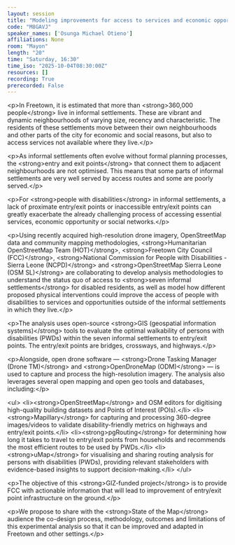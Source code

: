 ```yaml
---
layout: session
title: "Modeling improvements for access to services and economic opportunities for disabled people in Freetown’s informal settlements"
code: "M8GAVJ"
speaker_names: ['Osunga Michael Otieno']
affiliations: None
room: "Mayon"
length: "20"
time: "Saturday, 16:30"
time_iso: "2025-10-04T08:30:00Z"
resources: []
recording: True
prerecorded: False
---
```


&lt;p&gt;In Freetown, it is estimated that more than &lt;strong&gt;360,000 people&lt;/strong&gt; live in informal settlements. These are vibrant and dynamic neighbourhoods of varying size, recency and characteristic. The residents of these settlements move between their own neighbourhoods and other parts of the city for economic and social reasons, but also to access services not available where they live.&lt;/p&gt;
  
 &lt;p&gt;As informal settlements often evolve without formal planning processes, the &lt;strong&gt;entry and exit points&lt;/strong&gt; that connect them to adjacent neighbourhoods are not optimised. This means that some parts of informal settlements are very well served by access routes and some are poorly served.&lt;/p&gt;
  
  &lt;p&gt;For &lt;strong&gt;people with disabilities&lt;/strong&gt; in informal settlements, a lack of proximate entry/exit points or inaccessible entry/exit points can greatly exacerbate the already challenging process of accessing essential services, economic opportunity or social networks.&lt;/p&gt;
  
  &lt;p&gt;Using recently acquired high-resolution drone imagery, OpenStreetMap data and community mapping methodologies, &lt;strong&gt;Humanitarian OpenStreetMap Team (HOT)&lt;/strong&gt;, &lt;strong&gt;Freetown City Council (FCC)&lt;/strong&gt;, &lt;strong&gt;National Commission for People with Disabilities - Sierra Leone (NCPD)&lt;/strong&gt; and &lt;strong&gt;OpenStreetMap Sierra Leone (OSM SL)&lt;/strong&gt; are collaborating to develop analysis methodologies to understand the status quo of access to &lt;strong&gt;seven informal settlements&lt;/strong&gt; for disabled residents, as well as model how different proposed physical interventions could improve the access of people with disabilities to services and opportunities outside of the informal settlements in which they live.&lt;/p&gt;
  
  &lt;p&gt;The analysis uses open-source &lt;strong&gt;GIS (geospatial information systems)&lt;/strong&gt; tools to evaluate the optimal walkability of persons with disabilities (PWDs) within the seven informal settlements to entry/exit points. The entry/exit points are bridges, crossways, and highways.&lt;/p&gt;
  
  &lt;p&gt;Alongside, open drone software — &lt;strong&gt;Drone Tasking Manager (Drone TM)&lt;/strong&gt; and &lt;strong&gt;OpenDroneMap (ODM)&lt;/strong&gt; — is used to capture and process the high-resolution imagery. The analysis also leverages several open mapping and open geo tools and databases, including:&lt;/p&gt;
  
  &lt;ul&gt;
    &lt;li&gt;&lt;strong&gt;OpenStreetMap&lt;/strong&gt; and OSM editors for digitising high-quality building datasets and Points of Interest (POIs).&lt;/li&gt;
    &lt;li&gt;&lt;strong&gt;Mapillary&lt;/strong&gt; for capturing and processing 360-degree images/videos to validate disability-friendly metrics on highways and entry/exit points.&lt;/li&gt;
    &lt;li&gt;&lt;strong&gt;pgRouting&lt;/strong&gt; for determining how long it takes to travel to entry/exit points from households and recommends the most efficient routes to be used by PWDs.&lt;/li&gt;
    &lt;li&gt;&lt;strong&gt;uMap&lt;/strong&gt; for visualising and sharing routing analysis for persons with disabilities (PWDs), providing relevant stakeholders with evidence-based insights to support decision-making.&lt;/li&gt;
  &lt;/ul&gt;
  
  &lt;p&gt;The objective of this &lt;strong&gt;GIZ-funded project&lt;/strong&gt; is to provide FCC with actionable information that will lead to improvement of entry/exit point infrastructure on the ground.&lt;/p&gt;
  
  &lt;p&gt;We propose to share with the &lt;strong&gt;State of the Map&lt;/strong&gt; audience the co-design process, methodology, outcomes and limitations of this experimental analysis so that it can be improved and adapted in Freetown and other settings.&lt;/p&gt;

